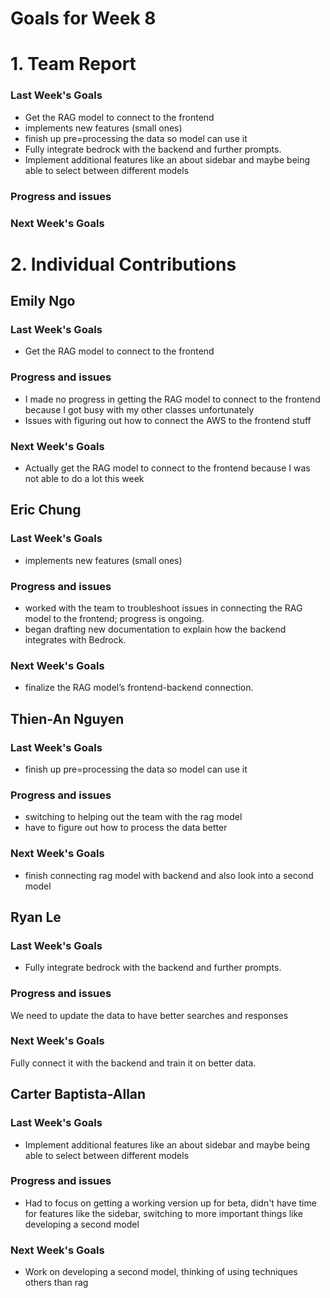 # Goals for Week 8

# 1. Team Report
<status update for TA here>

<agenda for team meeting here>

### Last Week's Goals
- Get the RAG model to connect to the frontend
- implements new features (small ones)
- finish up pre=processing the data so model can use it
- Fully integrate bedrock with the backend and further prompts.
- Implement additional features like an about sidebar and maybe being able to select between different models
### Progress and issues

### Next Week's Goals


# 2. Individual Contributions
## Emily Ngo
### Last Week's Goals
- Get the RAG model to connect to the frontend
### Progress and issues
- I made no progress in getting the RAG model to connect to the frontend because I got busy with my other classes unfortunately
- Issues with figuring out how to connect the AWS to the frontend stuff
### Next Week's Goals
- Actually get the RAG model to connect to the frontend because I was not able to do a lot this week

## Eric Chung
### Last Week's Goals
- implements new features (small ones)
### Progress and issues
- worked with the team to troubleshoot issues in connecting the RAG model to the frontend; progress is ongoing.
- began drafting new documentation to explain how the backend integrates with Bedrock.
### Next Week's Goals
- finalize the RAG model’s frontend-backend connection.


## Thien-An Nguyen
### Last Week's Goals
- finish up pre=processing the data so model can use it
### Progress and issues
- switching to helping out the team with the rag model
- have to figure out how to process the data better
### Next Week's Goals
- finish connecting rag model with backend and also look into a second model

## Ryan Le
### Last Week's Goals
- Fully integrate bedrock with the backend and further prompts.
### Progress and issues
We need to update the data to have better searches and responses
### Next Week's Goals
Fully connect it with the backend and train it on better data.


## Carter Baptista-Allan
### Last Week's Goals
- Implement additional features like an about sidebar and maybe being able to select between different models
### Progress and issues
- Had to focus on getting a working version up for beta, didn't have time for features like the sidebar, switching to more important things like developing a second model
### Next Week's Goals
- Work on developing a second model, thinking of using techniques others than rag
